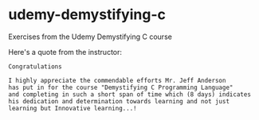 # udemy-demystifying-c
Exercises from the Udemy Demystifying C course

Here's a quote from the instructor:
```
Congratulations

I highly appreciate the commendable efforts Mr. Jeff Anderson
has put in for the course "Demystifying C Programming Language"
and completing in such a short span of time which (8 days) indicates
his dedication and determination towards learning and not just
learning but Innovative learning...! 
```

